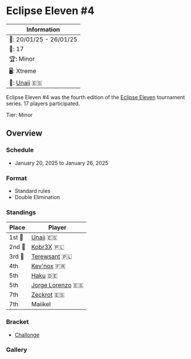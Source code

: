# Eclipse Eleven #4

|Information|
|-|
|:calendar:: 20/01/25 - 26/01/25|
|:busts_in_silhouette:: 17|
|:trophy:: Minor|
|:desktop_computer:: Xtreme|
|:1st_place_medal:: [Unaii](../../players/spanish/unaii.md) :es:|

Eclipse Eleven #4 was the fourth edition of the [Eclipse Eleven](eclipsemain.md) tournament series.
17 players participated.

Tier: Minor

## Overview

### Schedule
- January 20, 2025 to January 26, 2025

### Format
- Standard rules
- Double Elimination

### Standings

|Place|Player|
|-|-|
|1st :1st_place_medal:|[Unaii](../../players/spanish/unaii.md) :es:|
|2nd :2nd_place_medal:|[Kobr3X](../../players/polish/kobr3x.md) :poland:|
|3rd :3rd_place_medal:|[Terewsant](../../players/polish/terewsant.md) :poland:|
|4th|[Kev'nox](../../players/french/kevnox.md) :fr:|
|5th|[Haku](../../players/german/haku.md) :de:|
|5th|[Jorge Lorenzo](../../players/spanish/jorge.md) :es:|
|7th|[Zeckrot](../../players/spanish/zeckrot.md) :es:|
|7th|Maiikel|

### Bracket
- [Challonge](https://challonge.com/ie92mzzm)

### Gallery